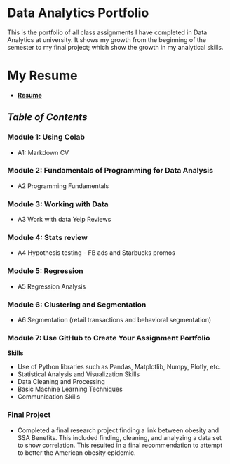 # Data Analytics Portfolio
This is the portfolio of all class assignments I have completed in Data Analytics at university. It shows my growth from the beginning of the semester to my final project; which show the growth in my analytical skills.

# My Resume
+ [**Resume**](https://colab.research.google.com/drive/1Rt4KImrWnexdFM83dqcehhTKmgh9fpM7?usp=sharing)

## _Table of Contents_
### Module 1: Using Colab
 + A1: Markdown CV
### Module 2: Fundamentals of Programming for Data Analysis
+ A2 Programming Fundamentals
### Module 3: Working with Data

+ A3 Work with data Yelp Reviews
### Module 4: Stats review

+ A4 Hypothesis testing - FB ads and Starbucks promos
### Module 5: Regression

+ A5 Regression Analysis
### Module 6: Clustering and Segmentation

+ A6 Segmentation (retail transactions and behavioral segmentation)
### Module 7: Use GitHub to Create Your Assignment Portfolio
**Skills**
+ Use of Python libraries such as Pandas, Matplotlib, Numpy, Plotly, etc.
+ Statistical Analysis and Visualization Skills
+ Data Cleaning and Processing
+ Basic Machine Learning Techniques
+ Communication Skills

### Final Project
+ Completed a final research project finding a link between obesity and SSA Benefits. This included finding, cleaning, and analyzing a data set to show correlation. This resulted in a final recommendation to attempt to better the American obesity epidemic.
